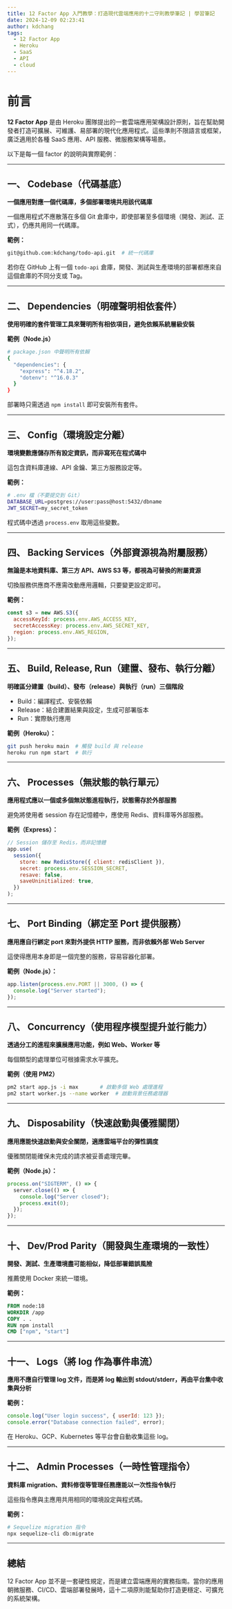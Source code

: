```yaml
---
title: 12 Factor App 入門教學：打造現代雲端應用的十二守則教學筆記 | 學習筆記
date: 2024-12-09 02:23:41
author: kdchang
tags:
  - 12 Factor App
  - Heroku
  - SaaS
  - API
  - cloud
---
```


# 前言

**12 Factor App** 是由 Heroku 團隊提出的一套雲端應用架構設計原則，旨在幫助開發者打造可擴展、可維護、易部署的現代化應用程式。這些準則不限語言或框架，廣泛適用於各種 SaaS 應用、API 服務、微服務架構等場景。

以下是每一個 factor 的說明與實際範例：

---

## 一、 Codebase（代碼基底）

**一個應用對應一個代碼庫，多個部署環境共用該代碼庫**

一個應用程式不應散落在多個 Git 倉庫中，即使部署至多個環境（開發、測試、正式），仍應共用同一代碼庫。

**範例：**

```bash
git@github.com:kdchang/todo-api.git  # 統一代碼庫
```

若你在 GitHub 上有一個 `todo-api` 倉庫，開發、測試與生產環境的部署都應來自這個倉庫的不同分支或 Tag。

---

## 二、 Dependencies（明確聲明相依套件）

**使用明確的套件管理工具來聲明所有相依項目，避免依賴系統層級安裝**

**範例（Node.js）**

```bash
# package.json 中聲明所有依賴
{
  "dependencies": {
    "express": "^4.18.2",
    "dotenv": "^16.0.3"
  }
}
```

部署時只需透過 `npm install` 即可安裝所有套件。

---

## 三、 Config（環境設定分離）

**環境變數應儲存所有設定資訊，而非寫死在程式碼中**

這包含資料庫連線、API 金鑰、第三方服務設定等。

**範例：**

```bash
# .env 檔（不要提交到 Git）
DATABASE_URL=postgres://user:pass@host:5432/dbname
JWT_SECRET=my_secret_token
```

程式碼中透過 `process.env` 取用這些變數。

---

## 四、 Backing Services（外部資源視為附屬服務）

**無論是本地資料庫、第三方 API、AWS S3 等，都視為可替換的附屬資源**

切換服務供應商不應需改動應用邏輯，只要變更設定即可。

**範例：**

```js
const s3 = new AWS.S3({
  accessKeyId: process.env.AWS_ACCESS_KEY,
  secretAccessKey: process.env.AWS_SECRET_KEY,
  region: process.env.AWS_REGION,
});
```

---

## 五、 Build, Release, Run（建置、發布、執行分離）

**明確區分建置（build）、發布（release）與執行（run）三個階段**

- Build：編譯程式、安裝依賴
- Release：結合建置結果與設定，生成可部署版本
- Run：實際執行應用

**範例（Heroku）：**

```bash
git push heroku main  # 觸發 build 與 release
heroku run npm start  # 執行
```

---

## 六、 Processes（無狀態的執行單元）

**應用程式應以一個或多個無狀態進程執行，狀態需存於外部服務**

避免將使用者 session 存在記憶體中，應使用 Redis、資料庫等外部服務。

**範例（Express）：**

```js
// Session 儲存至 Redis，而非記憶體
app.use(
  session({
    store: new RedisStore({ client: redisClient }),
    secret: process.env.SESSION_SECRET,
    resave: false,
    saveUninitialized: true,
  })
);
```

---

## 七、 Port Binding（綁定至 Port 提供服務）

**應用應自行綁定 port 來對外提供 HTTP 服務，而非依賴外部 Web Server**

這使得應用本身即是一個完整的服務，容易容器化部署。

**範例（Node.js）：**

```js
app.listen(process.env.PORT || 3000, () => {
  console.log("Server started");
});
```

---

## 八、 Concurrency（使用程序模型提升並行能力）

**透過分工的進程來擴展應用功能，例如 Web、Worker 等**

每個類型的處理單位可根據需求水平擴充。

**範例（使用 PM2）**

```bash
pm2 start app.js -i max       # 啟動多個 Web 處理進程
pm2 start worker.js --name worker  # 啟動背景任務處理器
```

---

## 九、 Disposability（快速啟動與優雅關閉）

**應用應能快速啟動與安全關閉，適應雲端平台的彈性調度**

優雅關閉能確保未完成的請求被妥善處理完畢。

**範例（Node.js）：**

```js
process.on("SIGTERM", () => {
  server.close(() => {
    console.log("Server closed");
    process.exit(0);
  });
});
```

---

## 十、 Dev/Prod Parity（開發與生產環境的一致性）

**開發、測試、生產環境盡可能相似，降低部署錯誤風險**

推薦使用 Docker 來統一環境。

**範例：**

```Dockerfile
FROM node:18
WORKDIR /app
COPY . .
RUN npm install
CMD ["npm", "start"]
```

---

## 十一、 Logs（將 log 作為事件串流）

**應用不應自行管理 log 文件，而是將 log 輸出到 stdout/stderr，再由平台集中收集與分析**

**範例：**

```js
console.log("User login success", { userId: 123 });
console.error("Database connection failed", error);
```

在 Heroku、GCP、Kubernetes 等平台會自動收集這些 log。

---

## 十二、 Admin Processes（一時性管理指令）

**資料庫 migration、資料修復等管理任務應能以一次性指令執行**

這些指令應與主應用共用相同的環境設定與程式碼。

**範例：**

```bash
# Sequelize migration 指令
npx sequelize-cli db:migrate
```

---

## 總結

12 Factor App 並不是一套硬性規定，而是建立雲端應用的實務指南。當你的應用朝微服務、CI/CD、雲端部署發展時，這十二項原則能幫助你打造更穩定、可擴充的系統架構。
